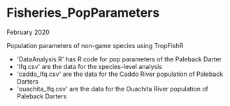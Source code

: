 # Fisheries_PopParameters
February 2020

Population parameters of non-game species using TropFishR

* 'DataAnalysis.R' has R code for pop parameters of the Paleback Darter
* 'lfq.csv' are the data for the species-level analysis
* 'caddo_lfq.csv' are the data for the Caddo River population of Paleback Darters
* 'ouachita_lfq.csv' are the data for the Ouachita River population of Paleback Darters
